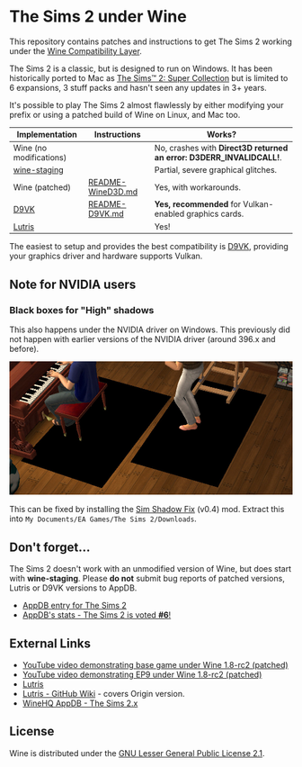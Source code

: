 # The Sims 2 under Wine

This repository contains patches and instructions to get The Sims 2 working under
the [Wine Compatibility Layer](https://www.winehq.org/).

The Sims 2 is a classic, but is designed to run on Windows. It has been historically ported to Mac as
[The Sims™ 2: Super Collection](https://www.aspyr.com/games/the-sims-2-super-collection) but
is limited to 6 expansions, 3 stuff packs and hasn't seen any updates in 3+ years.

It's possible to play The Sims 2 almost flawlessly by either modifying your prefix
or using a patched build of Wine on Linux, and Mac too.

| Implementation            | Instructions          | Works?
| ------------------------- | --------------------- | -----------
| Wine (no modifications)   |                       | No, crashes with **Direct3D returned an error: D3DERR_INVALIDCALL!**.
| [wine-staging](https://github.com/wine-staging/wine-staging) | | Partial, severe graphical glitches.
| Wine (patched)            | [README-WineD3D.md](README-WineD3D.md) | Yes, with workarounds.
| [D9VK](https://git.froggi.es/joshua/d9vk) | [README-D9VK.md](README-D9VK.md) | **Yes, recommended** for Vulkan-enabled graphics cards.
| [Lutris](https://lutris.net/games/the-sims-2/) | | Yes!

The easiest to setup and provides the best compatibility is [D9VK](README-D9VK.md),
providing your graphics driver and hardware supports Vulkan.


## Note for NVIDIA users

### Black boxes for "High" shadows

This also happens under the NVIDIA driver on Windows. This previously did not happen
with earlier versions of the NVIDIA driver (around 396.x and before).

![Black Shadow Bug](.github/black-shadow-bug.jpg)

This can be fixed by installing the [Sim Shadow Fix](http://modthesims.info/d/569585/sim-shadow-fix-updated-2-jan-16.html) (v0.4) mod.
Extract this into `My Documents/EA Games/The Sims 2/Downloads`.


## Don't forget...

The Sims 2 doesn't work with an unmodified version of Wine, but does start
with **wine-staging**. Please **do not** submit bug reports of patched versions, Lutris
or D9VK versions to AppDB.

* [AppDB entry for The Sims 2](https://appdb.winehq.org/objectManager.php?sClass=application&iId=1942)
* [AppDB's stats - The Sims 2 is voted **#6**!](https://appdb.winehq.org/votestats.php)


## External Links

* [YouTube video demonstrating base game under Wine 1.8-rc2 (patched)](https://www.youtube.com/watch?v=j-pFDlEtnC0)
* [YouTube video demonstrating EP9 under Wine 1.8-rc2 (patched)](https://www.youtube.com/watch?v=h9rZPdNLd6I&t=37s)
* [Lutris](https://lutris.net/games/the-sims-2)
* [Lutris - GitHub Wiki](https://github.com/lutris/lutris/wiki/Game:-The-Sims-2) - covers Origin version.
* [WineHQ AppDB - The Sims 2.x](https://appdb.winehq.org/objectManager.php?sClass=version&iId=2633)


## License

Wine is distributed under the [GNU Lesser General Public License 2.1](https://source.winehq.org/source/LICENSE).
